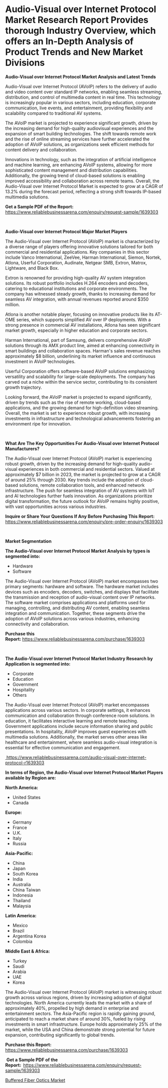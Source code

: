 <p><h1>Audio-Visual over Internet Protocol Market Research Report Provides thorough Industry Overview, which offers an In-Depth Analysis of Product Trends and New Market Divisions</h1></p><p><strong>Audio-Visual over Internet Protocol Market Analysis and Latest Trends</strong></p>
<p><p>Audio-Visual over Internet Protocol (AVoIP) refers to the delivery of audio and video content over standard IP networks, enabling seamless streaming, distribution, and control of multimedia content in real time. This technology is increasingly popular in various sectors, including education, corporate communication, live events, and entertainment, providing flexibility and scalability compared to traditional AV systems.</p><p>The AVoIP market is projected to experience significant growth, driven by the increasing demand for high-quality audiovisual experiences and the expansion of smart building technologies. The shift towards remote work and the rise of online streaming services have further accelerated the adoption of AVoIP solutions, as organizations seek efficient methods for content delivery and collaboration. </p><p>Innovations in technology, such as the integration of artificial intelligence and machine learning, are enhancing AVoIP systems, allowing for more sophisticated content management and distribution capabilities. Additionally, the growing trend of cloud-based solutions is enabling improved accessibility and collaboration across remote teams. Overall, the Audio-Visual over Internet Protocol Market is expected to grow at a CAGR of 13.2% during the forecast period, reflecting a strong shift towards IP-based multimedia solutions.</p></p>
<p><strong>Get a Sample PDF of the Report:&nbsp;</strong> <a href="https://www.reliablebusinessarena.com/enquiry/request-sample/1639303?utm_campaign=2342&utm_medium=2&utm_source=Github&utm_content=ia&utm_term=15022025&utm_id=audio-visual-over-internet-protocol">https://www.reliablebusinessarena.com/enquiry/request-sample/1639303</a></p>
<p>&nbsp;</p>
<p><strong>Audio-Visual over Internet Protocol Major Market Players</strong></p>
<p><p>The Audio-Visual over Internet Protocol (AVoIP) market is characterized by a diverse range of players offering innovative solutions tailored for both commercial and residential applications. Key companies in this sector include Vanco International, ZeeVee, Harman International, Siemon, Nortek, Atlona, Userful Corporation, Audinate, Netgear SMB, Extron, Matrox, Lightware, and Black Box.</p><p>Extron is renowned for providing high-quality AV system integration solutions. Its robust portfolio includes H.264 encoders and decoders, catering to educational institutions and corporate environments. The company has witnessed steady growth, thanks to increasing demand for seamless AV integration, with annual revenues reported around $350 million.</p><p>Atlona is another notable player, focusing on innovative products like its AT-OME series, which supports simplified AV over IP deployments. With a strong presence in commercial AV installations, Atlona has seen significant market growth, especially in higher education and corporate sectors.</p><p>Harman International, part of Samsung, delivers comprehensive AVoIP solutions through its AMX product line, aimed at enhancing connectivity in smart buildings and collaboration spaces. Harman's sales revenue reaches approximately $8 billion, underlining its market influence and continuous investment in AVoIP technologies.</p><p>Userful Corporation offers software-based AVoIP solutions emphasizing versatility and scalability for large-scale deployments. The company has carved out a niche within the service sector, contributing to its consistent growth trajectory.</p><p>Looking forward, the AVoIP market is projected to expand significantly, driven by trends such as the rise of remote working, cloud-based applications, and the growing demand for high-definition video streaming. Overall, the market is set to experience robust growth, with increasing investments in infrastructure and technological advancements fostering an environment ripe for innovation.</p></p>
<p>&nbsp;</p>
<p><strong>What Are The Key Opportunities For Audio-Visual over Internet Protocol Manufacturers?</strong></p>
<p><p>The Audio-Visual over Internet Protocol (AVoIP) market is experiencing robust growth, driven by the increasing demand for high-quality audio-visual experiences in both commercial and residential sectors. Valued at approximately $7 billion in 2023, the market is projected to grow at a CAGR of around 25% through 2030. Key trends include the adoption of cloud-based solutions, remote collaboration tools, and enhanced network infrastructure. The push for seamless integration of AV systems with IoT and AI technologies further fuels innovation. As organizations prioritize digital transformation, the future outlook for AVoIP remains highly positive, with vast opportunities across various industries.</p></p>
<p><strong>Inquire or Share Your Questions If Any Before Purchasing This Report:</strong> <a href="https://www.reliablebusinessarena.com/enquiry/pre-order-enquiry/1639303?utm_campaign=2342&utm_medium=2&utm_source=Github&utm_content=ia&utm_term=15022025&utm_id=audio-visual-over-internet-protocol">https://www.reliablebusinessarena.com/enquiry/pre-order-enquiry/1639303</a></p>
<p>&nbsp;</p>
<p><strong>Market Segmentation</strong></p>
<p><strong>The Audio-Visual over Internet Protocol Market Analysis by types is segmented into:</strong></p>
<p><ul><li>Hardware</li><li>Software</li></ul></p>
<p><p>The Audio-Visual over Internet Protocol (AVoIP) market encompasses two primary segments: hardware and software. The hardware market includes devices such as encoders, decoders, switches, and displays that facilitate the transmission and reception of audio-visual content over IP networks. The software market comprises applications and platforms used for managing, controlling, and distributing AV content, enabling seamless integration and communication. Together, these segments drive the adoption of AVoIP solutions across various industries, enhancing connectivity and collaboration.</p></p>
<p><strong>Purchase this Report:&nbsp;</strong><a href="https://www.reliablebusinessarena.com/purchase/1639303?utm_campaign=2342&utm_medium=2&utm_source=Github&utm_content=ia&utm_term=15022025&utm_id=audio-visual-over-internet-protocol">https://www.reliablebusinessarena.com/purchase/1639303</a></p>
<p>&nbsp;</p>
<p><strong>The Audio-Visual over Internet Protocol Market Industry Research by Application is segmented into:</strong></p>
<p><ul><li>Corporate</li><li>Education</li><li>Government</li><li>Hospitality</li><li>Others</li></ul></p>
<p><p>The Audio-Visual over Internet Protocol (AVoIP) market encompasses applications across various sectors. In corporate settings, it enhances communication and collaboration through conference room solutions. In education, it facilitates interactive learning and remote teaching. Government applications include secure information sharing and public presentations. In hospitality, AVoIP improves guest experiences with multimedia solutions. Additionally, the market serves other areas like healthcare and entertainment, where seamless audio-visual integration is essential for effective communication and engagement.</p></p>
<p><a href="https://www.reliablebusinessarena.com/audio-visual-over-internet-protocol-r1639303?utm_campaign=2342&utm_medium=2&utm_source=Github&utm_content=ia&utm_term=15022025&utm_id=audio-visual-over-internet-protocol">&nbsp;https://www.reliablebusinessarena.com/audio-visual-over-internet-protocol-r1639303</a></p>
<p><strong>In terms of Region, the Audio-Visual over Internet Protocol Market Players available by Region are:</strong></p>
<p>
    <p> <strong> North America: </strong>
        <ul>
            <li>United States</li>
            <li>Canada</li>
        </ul>
        </p> 
    <p> <strong> Europe: </strong>
        <ul>
            <li>Germany</li>
            <li>France</li>
            <li>U.K.</li>
            <li>Italy</li>
            <li>Russia</li>
        </ul>
        </p> 
    <p> <strong> Asia-Pacific: </strong>
        <ul>
            <li>China</li>
            <li>Japan</li>
            <li>South Korea</li>
            <li>India</li>
            <li>Australia</li>
            <li>China Taiwan</li>
            <li>Indonesia</li>
            <li>Thailand</li>
            <li>Malaysia</li>
        </ul>
        </p> 
    <p> <strong> Latin America: </strong>
        <ul>
            <li>Mexico</li>
            <li>Brazil</li>
            <li>Argentina Korea</li>
            <li>Colombia</li>
        </ul>
        </p> 
    <p> <strong> Middle East & Africa: </strong>
        <ul>
            <li>Turkey</li>
            <li>Saudi</li>
            <li>Arabia</li>
            <li>UAE</li>
            <li>Korea</li>
        </ul>
    </p>
    </p>
<p><p>The Audio-Visual over Internet Protocol (AVoIP) market is witnessing robust growth across various regions, driven by increasing adoption of digital technologies. North America currently leads the market with a share of approximately 40%, propelled by high demand in enterprise and entertainment sectors. The Asia-Pacific region is rapidly gaining ground, anticipated to reach a market share of around 30%, fueled by rising investments in smart infrastructure. Europe holds approximately 25% of the market, while the USA and China demonstrate strong potential for future expansion, contributing significantly to global trends.</p></p>
<p><strong>Purchase this Report: </strong><a href="https://www.reliablebusinessarena.com/purchase/1639303?utm_campaign=2342&utm_medium=2&utm_source=Github&utm_content=ia&utm_term=15022025&utm_id=audio-visual-over-internet-protocol">https://www.reliablebusinessarena.com/purchase/1639303</a></p>
<p>&nbsp;<strong>Get a Sample PDF of the Report:&nbsp;&nbsp;</strong><a href="https://www.reliablebusinessarena.com/enquiry/request-sample/1639303?utm_campaign=2342&utm_medium=2&utm_source=Github&utm_content=ia&utm_term=15022025&utm_id=audio-visual-over-internet-protocol">https://www.reliablebusinessarena.com/enquiry/request-sample/1639303</a></p>
<p><strong></strong></p>
<p><p><a href="https://github.com/oslieselotte2192/Market-Research-Report-List-1/blob/main/buffered-fiber-optics-market.md?utm_campaign=2342&utm_medium=2&utm_source=Github&utm_content=ia&utm_term=15022025&utm_id=audio-visual-over-internet-protocol">Buffered Fiber Optics Market</a></p></p>